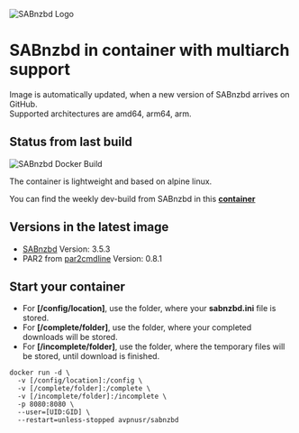 ![SABnzbd Logo](https://www.usenet.com/wp-content/uploads/2017/05/Screenshot_2-1.png)

**SABnzbd in container with multiarch support**
===

Image is automatically updated, when a new version of SABnzbd arrives on GitHub.   
Supported architectures are amd64, arm64, arm.

Status from last build
-----
![SABnzbd Docker Build](https://github.com/avpnusr/sabnzbd/workflows/SABnzbd%20Docker%20Build/badge.svg)

The container is lightweight and based on alpine linux.

You can find the weekly dev-build from SABnzbd in this **[container](https://hub.docker.com/r/avpnusr/sabnzbd-dev)**

Versions in the latest image
-----
- [SABnzbd](https://sabnzbd.org "SABnzbd Project Homepage") Version: 3.5.3
- PAR2 from [par2cmdline](https://github.com/Parchive/par2cmdline) Version: 0.8.1

Start your container
-----
- For **[/config/location]**, use the folder, where your **sabnzbd.ini** file is stored.
- For **[/complete/folder]**, use the folder, where your completed downloads will be stored.
- For **[/incomplete/folder]**, use the folder, where the temporary files will be stored, until download is finished.

````
docker run -d \
  -v [/config/location]:/config \
  -v [/complete/folder]:/complete \
  -v [/incomplete/folder]:/incomplete \
  -p 8080:8080 \
  --user=[UID:GID] \
  --restart=unless-stopped avpnusr/sabnzbd
